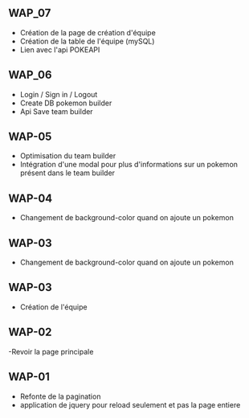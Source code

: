 ## WAP_07

- Création de la page de création d'équipe
- Création de la table de l'équipe (mySQL)
- Lien avec l'api POKEAPI

## WAP_06

- Login / Sign in / Logout
- Create DB pokemon builder
- Api Save team builder

## WAP-05

- Optimisation du team builder
- Intégration d'une modal pour plus d'informations sur un pokemon présent dans le team builder

## WAP-04

- Changement de background-color quand on ajoute un pokemon

## WAP-03

- Changement de background-color quand on ajoute un pokemon

## WAP-03

- Création de l'équipe

## WAP-02

-Revoir la page principale

## WAP-01

- Refonte de la pagination
- application de jquery pour reload seulement et pas la page entiere
